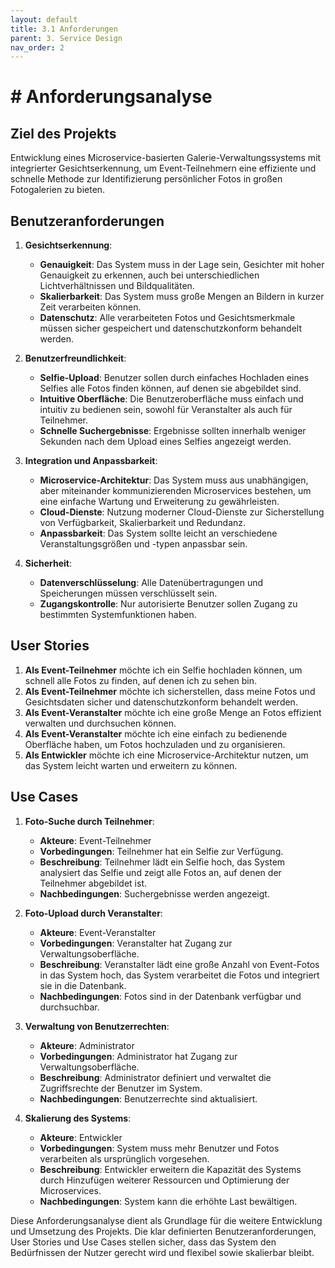 ```yaml
---
layout: default
title: 3.1 Anforderungen
parent: 3. Service Design
nav_order: 2
---
```



# # Anforderungsanalyse

## Ziel des Projekts
Entwicklung eines Microservice-basierten Galerie-Verwaltungssystems mit integrierter Gesichtserkennung, um Event-Teilnehmern eine effiziente und schnelle Methode zur Identifizierung persönlicher Fotos in großen Fotogalerien zu bieten.

## Benutzeranforderungen

1. **Gesichtserkennung**:
    - **Genauigkeit**: Das System muss in der Lage sein, Gesichter mit hoher Genauigkeit zu erkennen, auch bei unterschiedlichen Lichtverhältnissen und Bildqualitäten.
    - **Skalierbarkeit**: Das System muss große Mengen an Bildern in kurzer Zeit verarbeiten können.
    - **Datenschutz**: Alle verarbeiteten Fotos und Gesichtsmerkmale müssen sicher gespeichert und datenschutzkonform behandelt werden.

2. **Benutzerfreundlichkeit**:
    - **Selfie-Upload**: Benutzer sollen durch einfaches Hochladen eines Selfies alle Fotos finden können, auf denen sie abgebildet sind.
    - **Intuitive Oberfläche**: Die Benutzeroberfläche muss einfach und intuitiv zu bedienen sein, sowohl für Veranstalter als auch für Teilnehmer.
    - **Schnelle Suchergebnisse**: Ergebnisse sollten innerhalb weniger Sekunden nach dem Upload eines Selfies angezeigt werden.

3. **Integration und Anpassbarkeit**:
    - **Microservice-Architektur**: Das System muss aus unabhängigen, aber miteinander kommunizierenden Microservices bestehen, um eine einfache Wartung und Erweiterung zu gewährleisten.
    - **Cloud-Dienste**: Nutzung moderner Cloud-Dienste zur Sicherstellung von Verfügbarkeit, Skalierbarkeit und Redundanz.
    - **Anpassbarkeit**: Das System sollte leicht an verschiedene Veranstaltungsgrößen und -typen anpassbar sein.

4. **Sicherheit**:
    - **Datenverschlüsselung**: Alle Datenübertragungen und Speicherungen müssen verschlüsselt sein.
    - **Zugangskontrolle**: Nur autorisierte Benutzer sollen Zugang zu bestimmten Systemfunktionen haben.

## User Stories

1. **Als Event-Teilnehmer** möchte ich ein Selfie hochladen können, um schnell alle Fotos zu finden, auf denen ich zu sehen bin.
2. **Als Event-Teilnehmer** möchte ich sicherstellen, dass meine Fotos und Gesichtsdaten sicher und datenschutzkonform behandelt werden.
3. **Als Event-Veranstalter** möchte ich eine große Menge an Fotos effizient verwalten und durchsuchen können.
4. **Als Event-Veranstalter** möchte ich eine einfach zu bedienende Oberfläche haben, um Fotos hochzuladen und zu organisieren.
5. **Als Entwickler** möchte ich eine Microservice-Architektur nutzen, um das System leicht warten und erweitern zu können.

## Use Cases

1. **Foto-Suche durch Teilnehmer**:
    - **Akteure**: Event-Teilnehmer
    - **Vorbedingungen**: Teilnehmer hat ein Selfie zur Verfügung.
    - **Beschreibung**: Teilnehmer lädt ein Selfie hoch, das System analysiert das Selfie und zeigt alle Fotos an, auf denen der Teilnehmer abgebildet ist.
    - **Nachbedingungen**: Suchergebnisse werden angezeigt.

2. **Foto-Upload durch Veranstalter**:
    - **Akteure**: Event-Veranstalter
    - **Vorbedingungen**: Veranstalter hat Zugang zur Verwaltungsoberfläche.
    - **Beschreibung**: Veranstalter lädt eine große Anzahl von Event-Fotos in das System hoch, das System verarbeitet die Fotos und integriert sie in die Datenbank.
    - **Nachbedingungen**: Fotos sind in der Datenbank verfügbar und durchsuchbar.

3. **Verwaltung von Benutzerrechten**:
    - **Akteure**: Administrator
    - **Vorbedingungen**: Administrator hat Zugang zur Verwaltungsoberfläche.
    - **Beschreibung**: Administrator definiert und verwaltet die Zugriffsrechte der Benutzer im System.
    - **Nachbedingungen**: Benutzerrechte sind aktualisiert.

4. **Skalierung des Systems**:
    - **Akteure**: Entwickler
    - **Vorbedingungen**: System muss mehr Benutzer und Fotos verarbeiten als ursprünglich vorgesehen.
    - **Beschreibung**: Entwickler erweitern die Kapazität des Systems durch Hinzufügen weiterer Ressourcen und Optimierung der Microservices.
    - **Nachbedingungen**: System kann die erhöhte Last bewältigen.

Diese Anforderungsanalyse dient als Grundlage für die weitere Entwicklung und Umsetzung des Projekts. Die klar definierten Benutzeranforderungen, User Stories und Use Cases stellen sicher, dass das System den Bedürfnissen der Nutzer gerecht wird und flexibel sowie skalierbar bleibt.